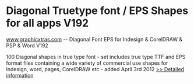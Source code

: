 # Diagonal Truetype font / EPS Shapes for all apps V192
www.graphicxtras.com -- Diagonal Font EPS for Indesign & CorelDRAW & PSP & Word V192

100 Diagonal shapes in true type font - set includes true type TTF and EPS format files containing a wide variety of commercial use shapes for Indesign, word, pages, CorelDRAW etc - added April 3rd 2012
[>> Detailed information](https://secure.shareit.com/shareit/product.html?productid=300516674&affiliateid=200057808)
